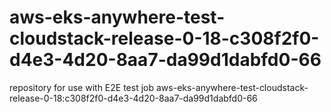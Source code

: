 # aws-eks-anywhere-test-cloudstack-release-0-18-c308f2f0-d4e3-4d20-8aa7-da99d1dabfd0-66
repository for use with E2E test job aws-eks-anywhere-test-cloudstack-release-0-18:c308f2f0-d4e3-4d20-8aa7-da99d1dabfd0-66
